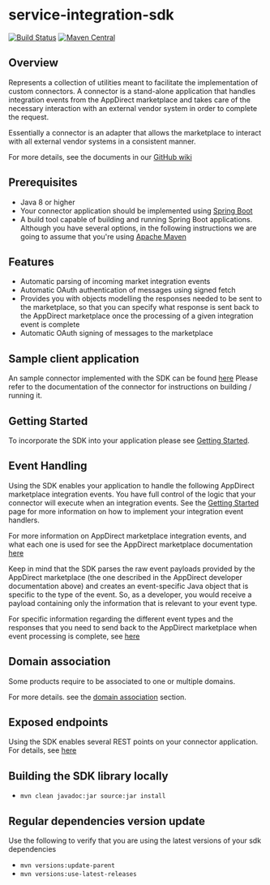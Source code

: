 # service-integration-sdk

[![Build Status](https://travis-ci.org/AppDirect/service-integration-sdk.svg?branch=master)](https://travis-ci.org/AppDirect/service-integration-sdk)
[![Maven Central](https://maven-badges.herokuapp.com/maven-central/com.appdirect/service-integration-sdk/badge.svg?style=plastic)](https://maven-badges.herokuapp.com/maven-central/com.appdirect/service-integration-sdk)

## Overview
Represents a collection of utilities meant to facilitate the implementation of custom connectors. 
A connector is a stand-alone application that handles integration events from the AppDirect marketplace and takes 
care of the necessary interaction with an external vendor system in order to complete the request. 

Essentially a connector is an adapter that allows the marketplace to interact with all external vendor systems 
in a consistent manner.

For more details, see the documents in our [GitHub wiki](https://github.com/AppDirect/service-integration-sdk/wiki)

## Prerequisites
* Java 8 or higher
* Your connector application should be implemented using [Spring Boot](https://projects.spring.io/spring-boot/)
* A build tool capable of building and running Spring Boot applications. Although you have several options, in the following
instructions we are going to assume that you're using [Apache Maven](https://maven.apache.org/)

## Features
* Automatic parsing of incoming market integration events
* Automatic OAuth authentication of messages using signed fetch
* Provides you with objects modelling the responses needed to be sent to the marketplace, so that you can specify 
what response is sent back to the AppDirect marketplace once the processing of a given integration event is complete
* Automatic OAuth signing of messages to the marketplace

## Sample client application 
An sample connector implemented with the SDK can be found [here](https://github.com/AppDirect/chatty-pie-connector)
Please refer to the documentation of the connector for instructions on building / running it.

## Getting Started
To incorporate the SDK into your application please see  [Getting Started](https://github.com/AppDirect/service-integration-sdk/wiki/Getting-Started).

## Event Handling
Using the SDK enables your application to handle the following AppDirect marketplace integration events. You have full control
of the logic that your connector will execute when an integration events. See the [Getting Started](https://github.com/AppDirect/service-integration-sdk/wiki/Getting-Started)
page for more information on how to implement your integration event handlers.

For more information on AppDirect marketplace integration events, and what each one is used for see the AppDirect marketplace documentation
[here](https://docs.appdirect.com/developer/distribution/event-notifications/subscription-events)

Keep in mind that the SDK parses the raw event payloads provided by the AppDirect marketplace (the one described in 
the AppDirect developer documentation above) and creates an event-specific Java object that is specific to the type
of the event. So, as a developer, you would receive a payload containing only the information that is relevant 
to your event type.

For specific information regarding the different event types and the responses that you need to send back to the 
AppDirect marketplace when event processing is complete, see [here](https://github.com/AppDirect/service-integration-sdk/wiki/Event-Descriptions)

## Domain association
Some products require to be associated to one or multiple domains. 

For more details. see the [domain association](https://github.com/AppDirect/service-integration-sdk/wiki/Domain-association) section.

## Exposed endpoints
Using the SDK enables several REST points on your connector application. For details, see [here](https://github.com/AppDirect/service-integration-sdk/wiki/Exposed-endpoints)

## Building the SDK library locally
* `mvn clean javadoc:jar source:jar install`

## Regular dependencies version update
Use the following to verify that you are using the latest versions of your sdk dependencies
* `mvn versions:update-parent`
* `mvn versions:use-latest-releases`
